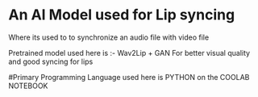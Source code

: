 # An AI Model used for Lip syncing
Where its used to to synchronize an audio file with video file


Pretrained model used here is :- Wav2Lip + GAN
For better visual quality and good syncing for lips

#Primary Programming  Language used here is PYTHON on the COOLAB NOTEBOOK 
